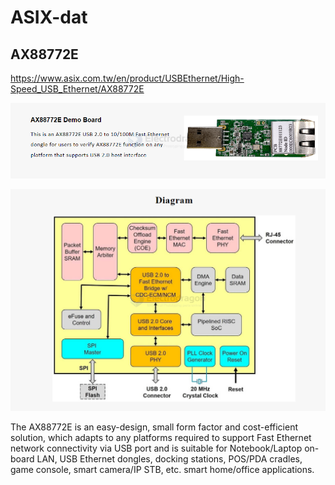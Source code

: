 
# ASIX-dat

## AX88772E

https://www.asix.com.tw/en/product/USBEthernet/High-Speed_USB_Ethernet/AX88772E

![](2025-04-25-04-35-15.png)

![](2025-04-25-04-35-28.png)

The AX88772E is an easy-design, small form factor and cost-efficient solution, which adapts to any platforms required to support Fast Ethernet network connectivity via USB port and is suitable for Notebook/Laptop on-board LAN, USB Ethernet dongles, docking stations, POS/PDA cradles, game console, smart camera/IP STB, etc. smart home/office applications.

